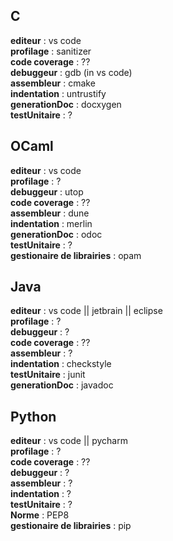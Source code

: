 
## C

**editeur** : vs code  
**profilage** : sanitizer  
**code coverage** : ??  
**debuggeur** : gdb (in vs code)  
**assembleur** : cmake  
**indentation** : untrustify  
**generationDoc** : docxygen  
**testUnitaire** : ?


## OCaml

**editeur** : vs code  
**profilage** : ?  
**debuggeur** : utop  
**code coverage** : ??  
**assembleur** : dune  
**indentation** : merlin  
**generationDoc** : odoc  
**testUnitaire** : ?  
**gestionaire de librairies** : opam  

## Java

**editeur** : vs code  || jetbrain || eclipse  
**profilage** : ?  
**debuggeur** : ?  
**code coverage** : ??  
**assembleur** : ?  
**indentation** : checkstyle  
**testUnitaire** : junit  
**generationDoc** : javadoc  

## Python
**editeur** : vs code  || pycharm  
**profilage** : ?  
**code coverage** : ??  
**debuggeur** : ?  
**assembleur** : ?  
**indentation** : ?  
**testUnitaire** : ?  
**Norme** : PEP8  
**gestionaire de librairies** : pip  
